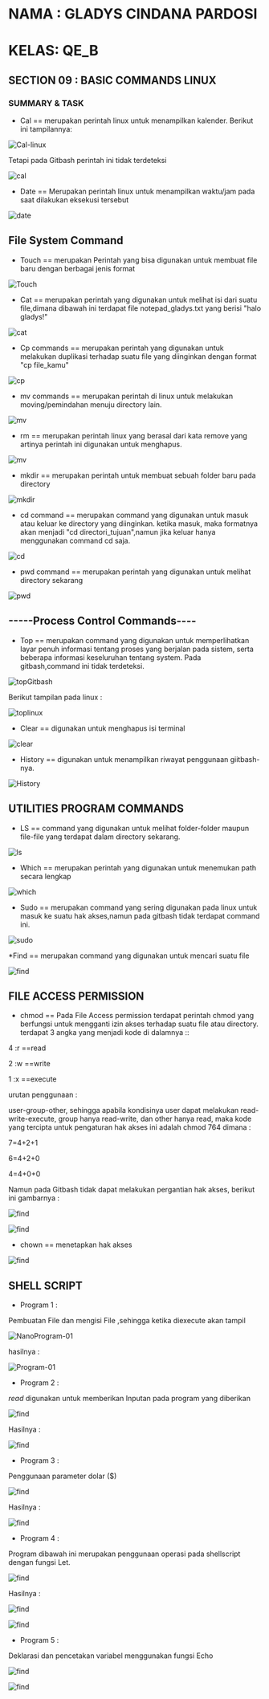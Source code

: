 # NAMA : GLADYS CINDANA PARDOSI
# KELAS: QE_B

## SECTION 09 : BASIC COMMANDS LINUX
### SUMMARY & TASK





* Cal == merupakan perintah linux untuk menampilkan kalender. Berikut ini tampilannya:



![Cal-linux](./Screenshot/cal-pada-Linux.PNG)


Tetapi pada Gitbash perintah ini tidak terdeteksi


![cal](./Screenshot/cal.PNG)




* Date == Merupakan perintah linux untuk menampilkan waktu/jam pada saat dilakukan eksekusi tersebut

![date](./Screenshot/Date.PNG)



## File System Command 


* Touch == merupakan Perintah yang bisa digunakan untuk membuat file baru dengan berbagai jenis format

![Touch](./Screenshot/touch.PNG)



* Cat == merupakan perintah yang digunakan untuk melihat isi dari suatu file,dimana dibawah ini terdapat file notepad_gladys.txt yang berisi "halo gladys!"



![cat](./Screenshot/cat_txt.PNG)




* Cp commands == merupakan perintah yang digunakan untuk melakukan duplikasi terhadap suatu file yang diinginkan dengan format "cp file_kamu"



![cp](./Screenshot/cp.PNG)



* mv commands == merupakan perintah di linux untuk melakukan moving/pemindahan menuju directory lain.


![mv](./Screenshot/mv.PNG)




* rm == merupakan perintah linux yang berasal dari kata remove yang artinya perintah ini digunakan untuk menghapus.


![mv](./Screenshot/rmdir.PNG)




* mkdir == merupakan perintah untuk membuat sebuah folder baru pada directory 



![mkdir](./Screenshot/mkdir.PNG)


* cd command == merupakan command yang digunakan untuk masuk atau keluar ke directory yang diinginkan. ketika masuk, maka formatnya akan menjadi "cd directori_tujuan",namun jika keluar hanya menggunakan command cd saja.


![cd](./Screenshot/cd.PNG)


* pwd command == merupakan perintah yang digunakan untuk melihat directory sekarang



![pwd](./Screenshot/pwd.PNG)





## -----Process Control Commands----

* Top == merupakan command yang digunakan untuk memperlihatkan layar penuh informasi tentang proses yang berjalan pada sistem, serta beberapa informasi keseluruhan tentang system. Pada gitbash,command ini tidak terdeteksi.


![topGitbash](./Screenshot//top.PNG)


 Berikut tampilan pada linux :


![toplinux](./Screenshot/topLinux.PNG)


* Clear == digunakan untuk menghapus isi terminal

![clear](./Screenshot/clear.PNG)


* History == digunakan untuk menampilkan riwayat penggunaan giitbash-nya.

![History](./Screenshot/history.PNG)





## UTILITIES PROGRAM COMMANDS 


* LS == command yang digunakan untuk melihat folder-folder maupun file-file yang terdapat dalam directory sekarang.


![ls](./Screenshot/ls.PNG)



* Which == merupakan perintah yang digunakan untuk menemukan path secara lengkap



![which](./Screenshot/which.PNG)





* Sudo == merupakan command yang sering digunakan pada linux untuk masuk ke suatu hak akses,namun pada gitbash tidak terdapat command ini.




![sudo](./Screenshot/sudo-linux.png)




*Find == merupakan command yang digunakan untuk mencari suatu file




![find](./Screenshot/find.PNG)





## FILE ACCESS PERMISSION

* chmod == Pada File Access permission terdapat perintah chmod yang berfungsi untuk mengganti izin akses terhadap suatu file atau directory. terdapat 3 angka yang menjadi kode di dalamnya ::

4 :r ==read

2 :w ==write

1 :x ==execute

urutan penggunaan :

user-group-other, sehingga apabila kondisinya  user dapat melakukan read-write-execute, group hanya read-write, dan other hanya read, maka kode yang tercipta untuk pengaturan hak akses ini adalah chmod 764 dimana :

7=4+2+1

6=4+2+0

4=4+0+0



Namun pada Gitbash tidak dapat melakukan pergantian hak akses, berikut ini gambarnya :


![find](./Screenshot/chmod-all.PNG)




![find](./Screenshot/chmod.PNG)




* chown == menetapkan hak akses 


![find](./Screenshot/chown.PNG)





## SHELL SCRIPT



* Program 1 :

Pembuatan File dan mengisi File ,sehingga ketika diexecute akan tampil 


![NanoProgram-01](./Screenshot/shell/nano_program01.PNG)



hasilnya :




![Program-01](./Screenshot/shell/program_01.PNG)





* Program 2 :

*read* digunakan untuk memberikan Inputan pada program yang diberikan


![find](./Screenshot/shell/nanoprogram02.PNG)


Hasilnya :


![find](./Screenshot/shell/program02.PNG)




* Program 3 :

Penggunaan parameter dolar ($)


![find](./Screenshot/shell/program03_file.PNG)


Hasilnya :

![find](./Screenshot/shell/program03.PNG)


* Program 4 : 

Program dibawah ini merupakan penggunaan operasi pada shellscript dengan fungsi Let.



![find](./Screenshot/shell/program_04.PNG)


Hasilnya :

![find](./Screenshot/shell/04_1.PNG)



![find](./Screenshot/shell/04_2.PNG)



* Program 5 :

Deklarasi dan pencetakan variabel menggunakan fungsi Echo


![find](./Screenshot/shell/program05.PNG)




![find](./Screenshot/shell/program05_2.PNG)